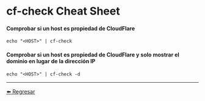 # cf-check Cheat Sheet

#### Comprobar si un host es propiedad de CloudFlare
```
echo "<HOST>" | cf-check
```

#### Comprobar si un host es propiedad de CloudFlare y solo mostrar el dominio en lugar de la dirección IP
```
echo "<HOST>" | cf-check -d
```

---

[:arrow_left: Regresar](https://github.com/m4lal0/cheatsheets)